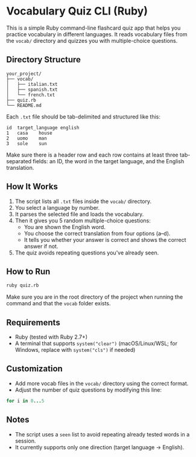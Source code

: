 # Vocabulary Quiz CLI (Ruby)

This is a simple Ruby command-line flashcard quiz app that helps you practice vocabulary in different languages. It reads vocabulary files from the `vocab/` directory and quizzes you with multiple-choice questions.

## Directory Structure

```
your_project/
├── vocab/
│   ├── italian.txt
│   ├── spanish.txt
│   └── french.txt
├── quiz.rb
└── README.md
```

Each `.txt` file should be tab-delimited and structured like this:

```
id	target_language	english
1	casa	house
2	uomo	man
3	sole	sun
```

Make sure there is a header row and each row contains at least three tab-separated fields: an ID, the word in the target language, and the English translation.

## How It Works

1. The script lists all `.txt` files inside the `vocab/` directory.
2. You select a language by number.
3. It parses the selected file and loads the vocabulary.
4. Then it gives you 5 random multiple-choice questions:
   - You are shown the English word.
   - You choose the correct translation from four options (a–d).
   - It tells you whether your answer is correct and shows the correct answer if not.
5. The quiz avoids repeating questions you've already seen.

## How to Run

```bash
ruby quiz.rb
```

Make sure you are in the root directory of the project when running the command and that the `vocab` folder exists.

## Requirements

- Ruby (tested with Ruby 2.7+)
- A terminal that supports `system("clear")` (macOS/Linux/WSL; for Windows, replace with `system("cls")` if needed)

## Customization

- Add more vocab files in the `vocab/` directory using the correct format.
- Adjust the number of quiz questions by modifying this line:

```ruby
for i in 0...5
```

## Notes

- The script uses a `seen` list to avoid repeating already tested words in a session.
- It currently supports only one direction (target language → English).


